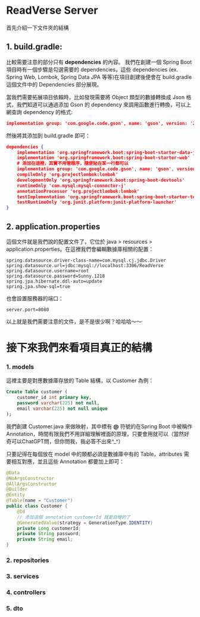 # ReadVerse Server
首先介紹一下文件夾的結構
## 1. build.gradle: 
比較需要注意的部分只有 **dependencies** 的內容。
我們在創建一個 Spring Boot 項目時有一個步驟是勾選需要的 dependencies，這些 dependencies (ex. Spring Web, Lombok, Spring Data JPA 等等)在項目創建後便會在 build.gradle 這個文件中的 Dependencies 部分展現。

當我們需要拓展項目依賴時，比如發現需要將 Object 類型的數據轉換成 Json 格式，我們知道可以通過添加 Gson 的 dependency 來調用函數進行轉換，可以上網查詢 dependency 的格式:
~~~ json
implementation group: 'com.google.code.gson', name: 'gson', version: '2.7'
~~~ 
然後將其添加到 build.gradle 即可：
~~~ json
dependencies {
	implementation 'org.springframework.boot:spring-boot-starter-data-jpa'
	implementation 'org.springframework.boot:spring-boot-starter-web'
	# 添加在這裡，其實不用管順序，隨便貼在某一行都可以
	implementation group: 'com.google.code.gson', name: 'gson', version: '2.7'
	compileOnly 'org.projectlombok:lombok'
	developmentOnly 'org.springframework.boot:spring-boot-devtools'
	runtimeOnly 'com.mysql:mysql-connector-j'
	annotationProcessor 'org.projectlombok:lombok'
	testImplementation 'org.springframework.boot:spring-boot-starter-test'
	testRuntimeOnly 'org.junit.platform:junit-platform-launcher'
}
~~~
## 2. application.properties
這個文件就是我們說的配置文件了，它位於 java > resources > application.properties。在這裡我們會編輯數據庫相關的配置：
~~~ properties
spring.datasource.driver-class-name=com.mysql.cj.jdbc.Driver
spring.datasource.url=jdbc:mysql://localhost:3306/ReadVerse
spring.datasource.username=root
spring.datasource.password=Sunny.1218
spring.jpa.hibernate.ddl-auto=update
spring.jpa.show-sql=true
~~~
也會設置服務器的端口：
~~~ properties
server.port=8080
~~~
以上就是我們需要注意的文件，是不是很少啊？哈哈哈～～
# 接下來我們來看項目真正的結構
### 1. models
這裡主要是對應數據庫存放的 Table 結構，以 Customer 為例：
~~~ sql
Create Table customer (
    customer_id int primary key,
    password varchar(225) not null,
    email varchar(225) not null unique
);
~~~
我們創建 Customer.java 來做映射，其中標有 **@** 符號的在Spring Boot 中被稱作 Annotation，時間有限我們不用詳細理解裡面的原理，只要會用就可以（當然好奇可以ChatGPT問，但你問我，我必答不出來^_^）

只要記得在每個放在 model 中的類都必須是數據庫中有的 Table，attributes 需要相互對應，並且這些 Annotation 都要加上即可：
~~~ java
@Data
@NoArgsConstructor
@AllArgsConstructor
@Builder
@Entity
@Table(name = "Customer")
public class Customer {
    @Id
    // 添加這個 annotation customerId 就是自增的了
    @GeneratedValue(strategy = GenerationType.IDENTITY)
    private Long customerId;
    private String password;
    private String email;
}
~~~
### 2. repositories

### 3. services
### 4. controllers
### 5. dto

